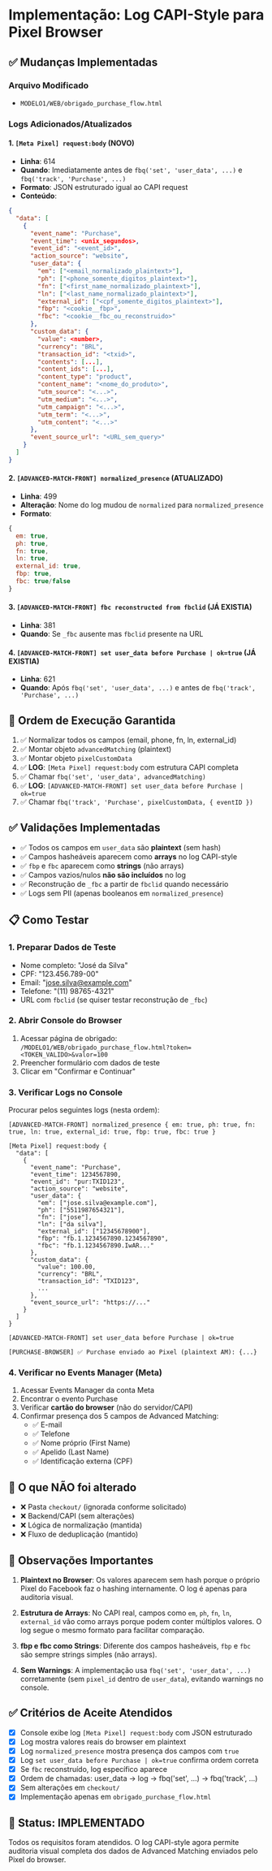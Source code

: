 # Implementação: Log CAPI-Style para Pixel Browser

## ✅ Mudanças Implementadas

### Arquivo Modificado
- `MODELO1/WEB/obrigado_purchase_flow.html`

### Logs Adicionados/Atualizados

#### 1. **`[Meta Pixel] request:body`** (NOVO)
- **Linha**: 614
- **Quando**: Imediatamente antes de `fbq('set', 'user_data', ...)` e `fbq('track', 'Purchase', ...)`
- **Formato**: JSON estruturado igual ao CAPI request
- **Conteúdo**:
```json
{
  "data": [
    {
      "event_name": "Purchase",
      "event_time": <unix_segundos>,
      "event_id": "<event_id>",
      "action_source": "website",
      "user_data": {
        "em": ["<email_normalizado_plaintext>"],
        "ph": ["<phone_somente_digitos_plaintext>"],
        "fn": ["<first_name_normalizado_plaintext>"],
        "ln": ["<last_name_normalizado_plaintext>"],
        "external_id": ["<cpf_somente_digitos_plaintext>"],
        "fbp": "<cookie__fbp>",
        "fbc": "<cookie__fbc_ou_reconstruido>"
      },
      "custom_data": {
        "value": <number>,
        "currency": "BRL",
        "transaction_id": "<txid>",
        "contents": [...],
        "content_ids": [...],
        "content_type": "product",
        "content_name": "<nome_do_produto>",
        "utm_source": "<...>",
        "utm_medium": "<...>",
        "utm_campaign": "<...>",
        "utm_term": "<...>",
        "utm_content": "<...>"
      },
      "event_source_url": "<URL_sem_query>"
    }
  ]
}
```

#### 2. **`[ADVANCED-MATCH-FRONT] normalized_presence`** (ATUALIZADO)
- **Linha**: 499
- **Alteração**: Nome do log mudou de `normalized` para `normalized_presence`
- **Formato**:
```javascript
{
  em: true,
  ph: true,
  fn: true,
  ln: true,
  external_id: true,
  fbp: true,
  fbc: true/false
}
```

#### 3. **`[ADVANCED-MATCH-FRONT] fbc reconstructed from fbclid`** (JÁ EXISTIA)
- **Linha**: 381
- **Quando**: Se `_fbc` ausente mas `fbclid` presente na URL

#### 4. **`[ADVANCED-MATCH-FRONT] set user_data before Purchase | ok=true`** (JÁ EXISTIA)
- **Linha**: 621
- **Quando**: Após `fbq('set', 'user_data', ...)` e antes de `fbq('track', 'Purchase', ...)`

## 🎯 Ordem de Execução Garantida

1. ✅ Normalizar todos os campos (email, phone, fn, ln, external_id)
2. ✅ Montar objeto `advancedMatching` (plaintext)
3. ✅ Montar objeto `pixelCustomData`
4. ✅ **LOG**: `[Meta Pixel] request:body` com estrutura CAPI completa
5. ✅ Chamar `fbq('set', 'user_data', advancedMatching)`
6. ✅ **LOG**: `[ADVANCED-MATCH-FRONT] set user_data before Purchase | ok=true`
7. ✅ Chamar `fbq('track', 'Purchase', pixelCustomData, { eventID })`

## ✅ Validações Implementadas

- ✅ Todos os campos em `user_data` são **plaintext** (sem hash)
- ✅ Campos hasheáveis aparecem como **arrays** no log CAPI-style
- ✅ `fbp` e `fbc` aparecem como **strings** (não arrays)
- ✅ Campos vazios/nulos **não são incluídos** no log
- ✅ Reconstrução de `_fbc` a partir de `fbclid` quando necessário
- ✅ Logs sem PII (apenas booleanos em `normalized_presence`)

## 📋 Como Testar

### 1. Preparar Dados de Teste
- Nome completo: "José da Silva"
- CPF: "123.456.789-00"
- Email: "jose.silva@example.com"
- Telefone: "(11) 98765-4321"
- URL com `fbclid` (se quiser testar reconstrução de `_fbc`)

### 2. Abrir Console do Browser
1. Acessar página de obrigado: `/MODELO1/WEB/obrigado_purchase_flow.html?token=<TOKEN_VALIDO>&valor=100`
2. Preencher formulário com dados de teste
3. Clicar em "Confirmar e Continuar"

### 3. Verificar Logs no Console
Procurar pelos seguintes logs (nesta ordem):

```
[ADVANCED-MATCH-FRONT] normalized_presence { em: true, ph: true, fn: true, ln: true, external_id: true, fbp: true, fbc: true }

[Meta Pixel] request:body {
  "data": [
    {
      "event_name": "Purchase",
      "event_time": 1234567890,
      "event_id": "pur:TXID123",
      "action_source": "website",
      "user_data": {
        "em": ["jose.silva@example.com"],
        "ph": ["5511987654321"],
        "fn": ["jose"],
        "ln": ["da silva"],
        "external_id": ["12345678900"],
        "fbp": "fb.1.1234567890.1234567890",
        "fbc": "fb.1.1234567890.IwAR..."
      },
      "custom_data": {
        "value": 100.00,
        "currency": "BRL",
        "transaction_id": "TXID123",
        ...
      },
      "event_source_url": "https://..."
    }
  ]
}

[ADVANCED-MATCH-FRONT] set user_data before Purchase | ok=true

[PURCHASE-BROWSER] ✅ Purchase enviado ao Pixel (plaintext AM): {...}
```

### 4. Verificar no Events Manager (Meta)
1. Acessar Events Manager da conta Meta
2. Encontrar o evento Purchase
3. Verificar **cartão do browser** (não do servidor/CAPI)
4. Confirmar presença dos 5 campos de Advanced Matching:
   - ✅ E-mail
   - ✅ Telefone
   - ✅ Nome próprio (First Name)
   - ✅ Apelido (Last Name)
   - ✅ Identificação externa (CPF)

## 🚫 O que NÃO foi alterado

- ❌ Pasta `checkout/` (ignorada conforme solicitado)
- ❌ Backend/CAPI (sem alterações)
- ❌ Lógica de normalização (mantida)
- ❌ Fluxo de deduplicação (mantido)

## 📝 Observações Importantes

1. **Plaintext no Browser**: Os valores aparecem sem hash porque o próprio Pixel do Facebook faz o hashing internamente. O log é apenas para auditoria visual.

2. **Estrutura de Arrays**: No CAPI real, campos como `em`, `ph`, `fn`, `ln`, `external_id` vão como arrays porque podem conter múltiplos valores. O log segue o mesmo formato para facilitar comparação.

3. **fbp e fbc como Strings**: Diferente dos campos hasheáveis, `fbp` e `fbc` são sempre strings simples (não arrays).

4. **Sem Warnings**: A implementação usa `fbq('set', 'user_data', ...)` corretamente (sem `pixel_id` dentro de `user_data`), evitando warnings no console.

## ✅ Critérios de Aceite Atendidos

- [x] Console exibe log `[Meta Pixel] request:body` com JSON estruturado
- [x] Log mostra valores reais do browser em plaintext
- [x] Log `normalized_presence` mostra presença dos campos com `true`
- [x] Log `set user_data before Purchase | ok=true` confirma ordem correta
- [x] Se `fbc` reconstruído, log específico aparece
- [x] Ordem de chamadas: user_data → log → fbq('set', ...) → fbq('track', ...)
- [x] Sem alterações em `checkout/`
- [x] Implementação apenas em `obrigado_purchase_flow.html`

## 🎉 Status: IMPLEMENTADO

Todos os requisitos foram atendidos. O log CAPI-style agora permite auditoria visual completa dos dados de Advanced Matching enviados pelo Pixel do browser.